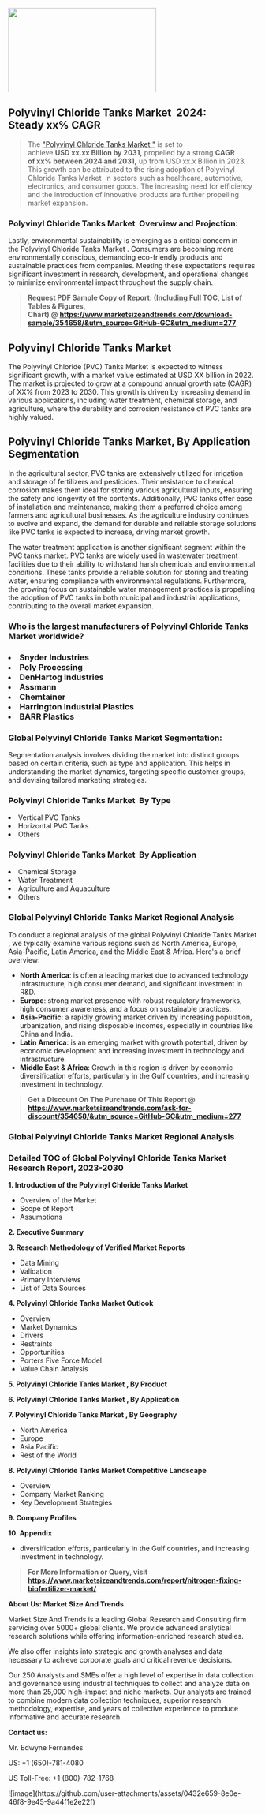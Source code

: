 <p><img class="alignnone size-medium wp-image-20088" src="https://ffe5etoiles.com/wp-content/uploads/2024/12/MST1-300x171.png" alt="" width="300" height="171" /></p><h2 id="ember46" class="ember-view reader-text-block__heading-2">Polyvinyl Chloride Tanks Market &nbsp;2024: Steady&nbsp;xx% CAGR</h2><blockquote id="ember47" class="ember-view reader-text-block__blockquote">The&nbsp;<a class="app-aware-link " href="https://www.marketsizeandtrends.com/download-sample/354658/&utm_source=GitHub-GC&utm_medium=277" target="_blank" data-test-app-aware-link="">"Polyvinyl Chloride Tanks Market "</a>&nbsp;is set to achieve&nbsp;<strong>USD&nbsp;xx.xx&nbsp;Billion by 2031,</strong>&nbsp;propelled by a strong&nbsp;<strong>CAGR of&nbsp;xx% between 2024 and 2031,</strong>&nbsp;up from USD xx.x Billion in 2023. This growth can be attributed to the rising adoption of&nbsp;Polyvinyl Chloride Tanks Market &nbsp;in sectors such as healthcare, automotive, electronics, and consumer goods. The increasing need for efficiency and the introduction of innovative products are further propelling market expansion.</blockquote><h3 id="ember48" class="ember-view reader-text-block__heading-3">Polyvinyl Chloride Tanks Market &nbsp;Overview and Projection:</h3><p id="ember49" class="ember-view reader-text-block__paragraph">Lastly, environmental sustainability is emerging as a critical concern in the&nbsp;Polyvinyl Chloride Tanks Market . Consumers are becoming more environmentally conscious, demanding eco-friendly products and sustainable practices from companies. Meeting these expectations requires significant investment in research, development, and operational changes to minimize environmental impact throughout the supply chain.</p><blockquote id="ember50" class="ember-view reader-text-block__blockquote"><strong>Request PDF Sample Copy of Report: (Including Full TOC, List of Tables &amp; Figures, Chart)&nbsp;@&nbsp;<strong><a href="https://www.marketsizeandtrends.com/download-sample/354658/&utm_source=GitHub-GC&utm_medium=277" target="_blank">https://www.marketsizeandtrends.com/download-sample/354658/&utm_source=GitHub-GC&utm_medium=277</a></strong></strong></blockquote><h3 class=""> <h2>Polyvinyl Chloride Tanks Market</h2><p>The Polyvinyl Chloride (PVC) Tanks Market is expected to witness significant growth, with a market value estimated at USD XX billion in 2022. The market is projected to grow at a compound annual growth rate (CAGR) of XX% from 2023 to 2030. This growth is driven by increasing demand in various applications, including water treatment, chemical storage, and agriculture, where the durability and corrosion resistance of PVC tanks are highly valued.</p><h2>Polyvinyl Chloride Tanks Market, By Application Segmentation</h2><p>In the agricultural sector, PVC tanks are extensively utilized for irrigation and storage of fertilizers and pesticides. Their resistance to chemical corrosion makes them ideal for storing various agricultural inputs, ensuring the safety and longevity of the contents. Additionally, PVC tanks offer ease of installation and maintenance, making them a preferred choice among farmers and agricultural businesses. As the agriculture industry continues to evolve and expand, the demand for durable and reliable storage solutions like PVC tanks is expected to increase, driving market growth.</p><p>The water treatment application is another significant segment within the PVC tanks market. PVC tanks are widely used in wastewater treatment facilities due to their ability to withstand harsh chemicals and environmental conditions. These tanks provide a reliable solution for storing and treating water, ensuring compliance with environmental regulations. Furthermore, the growing focus on sustainable water management practices is propelling the adoption of PVC tanks in both municipal and industrial applications, contributing to the overall market expansion.</p></h3><h3 id="" class="">Who is the largest manufacturers of&nbsp;Polyvinyl Chloride Tanks Market  worldwide?</h3><h3 class=""></Li><Li>Snyder Industries</Li><Li> Poly Processing</Li><Li> DenHartog Industries</Li><Li> Assmann</Li><Li> Chemtainer</Li><Li> Harrington Industrial Plastics</Li><Li> BARR Plastics</h3><h3 id="ember53" class="ember-view reader-text-block__heading-3">Global&nbsp;Polyvinyl Chloride Tanks Market  Segmentation:</h3><p id="ember54" class="ember-view reader-text-block__paragraph">Segmentation analysis involves dividing the market into distinct groups based on certain criteria, such as type and application. This helps in understanding the market dynamics, targeting specific customer groups, and devising tailored marketing strategies.</p><h3 id="" class="">Polyvinyl Chloride Tanks Market &nbsp;By Type</h3><p></Li><Li>Vertical PVC Tanks</Li><Li> Horizontal PVC Tanks</Li><Li> Others</p><h3 id="" class="">Polyvinyl Chloride Tanks Market &nbsp;By Application</h3><p class=""></Li><Li>Chemical Storage</Li><Li> Water Treatment</Li><Li> Agriculture and Aquaculture</Li><Li> Others</p><h3 id="ember62" class="ember-view reader-text-block__heading-3">Global Polyvinyl Chloride Tanks Market  Regional Analysis</h3><p id="ember63" class="ember-view reader-text-block__paragraph">To conduct a regional analysis of the global Polyvinyl Chloride Tanks Market , we typically examine various regions such as North America, Europe, Asia-Pacific, Latin America, and the Middle East &amp; Africa. Here's a brief overview:</p><ul><li><strong>North America</strong>: is often a leading market due to advanced technology infrastructure, high consumer demand, and significant investment in R&amp;D.</li><li><strong>Europe</strong>: strong market presence with robust regulatory frameworks, high consumer awareness, and a focus on sustainable practices.</li><li><strong>Asia-Pacific</strong>: a rapidly growing market driven by increasing population, urbanization, and rising disposable incomes, especially in countries like China and India.</li><li><strong>Latin America</strong>: is an emerging market with growth potential, driven by economic development and increasing investment in technology and infrastructure.</li><li><strong>Middle East &amp; Africa</strong>: Growth in this region is driven by economic diversification efforts, particularly in the Gulf countries, and increasing investment in technology.</li></ul><blockquote id="ember61" class="ember-view reader-text-block__blockquote"><strong>Get a Discount On The Purchase Of This Report @ <strong><a href="https://html-cleaner.com/" target="">https://www.marketsizeandtrends.com/ask-for-discount/354658/&utm_source=GitHub-GC&utm_medium=277</a></strong></strong></blockquote><h3 id="ember62" class="ember-view reader-text-block__heading-3">Global Polyvinyl Chloride Tanks Market  Regional Analysis</h3><h3 id="" class="">Detailed TOC of Global Polyvinyl Chloride Tanks Market  Research Report, 2023-2030</h3><p id="" class=""><strong>1. Introduction of the Polyvinyl Chloride Tanks Market </strong></p><ul><li>Overview of the Market</li><li>Scope of Report</li><li>Assumptions</li></ul><p id="" class=""><strong>2. Executive Summary</strong></p><p id="" class=""><strong>3. Research Methodology of Verified Market Reports</strong></p><ul><li>Data Mining</li><li>Validation</li><li>Primary Interviews</li><li>List of Data Sources</li></ul><p id="" class=""><strong>4. Polyvinyl Chloride Tanks Market  Outlook</strong></p><ul><li>Overview</li><li>Market Dynamics</li><li>Drivers</li><li>Restraints</li><li>Opportunities</li><li>Porters Five Force Model</li><li>Value Chain Analysis</li></ul><p id="" class=""><strong>5. Polyvinyl Chloride Tanks Market , By Product</strong></p><p id="" class=""><strong>6. Polyvinyl Chloride Tanks Market , By Application</strong></p><p id="" class=""><strong>7. Polyvinyl Chloride Tanks Market , By Geography</strong></p><ul><li>North America</li><li>Europe</li><li>Asia Pacific</li><li>Rest of the World</li></ul><p id="" class=""><strong>8. Polyvinyl Chloride Tanks Market  Competitive Landscape</strong></p><ul><li>Overview</li><li>Company Market Ranking</li><li>Key Development Strategies</li></ul><p id="" class=""><strong>9. Company Profiles</strong></p><p id="" class=""><strong>10. Appendix</strong></p><ul><li>diversification efforts, particularly in the Gulf countries, and increasing investment in technology.</li></ul><blockquote id="ember65" class="ember-view reader-text-block__blockquote"><strong>For More Information or Query, visit <strong><strong><a href="https://html-cleaner.com/" target="">https://www.marketsizeandtrends.com/report/nitrogen-fixing-biofertilizer-market/</a></strong></strong></strong></blockquote><p id="" class=""><strong>About Us: Market Size And Trends</strong></p><p id="" class="">Market Size And Trends is a leading Global Research and Consulting firm servicing over 5000+ global clients. We provide advanced analytical research solutions while offering information-enriched research studies.</p><p id="" class="">We also offer insights into strategic and growth analyses and data necessary to achieve corporate goals and critical revenue decisions.</p><p id="" class="">Our 250 Analysts and SMEs offer a high level of expertise in data collection and governance using industrial techniques to collect and analyze data on more than 25,000 high-impact and niche markets. Our analysts are trained to combine modern data collection techniques, superior research methodology, expertise, and years of collective experience to produce informative and accurate research.</p><p id="" class=""><strong>Contact us:</strong></p><p id="" class="">Mr. Edwyne Fernandes</p><p id="" class="">US: +1 (650)-781-4080</p><p id="" class="">US Toll-Free: +1 (800)-782-1768</p>
![image](https://github.com/user-attachments/assets/0432e659-8e0e-46f8-9e45-9a44f1e2e22f)
